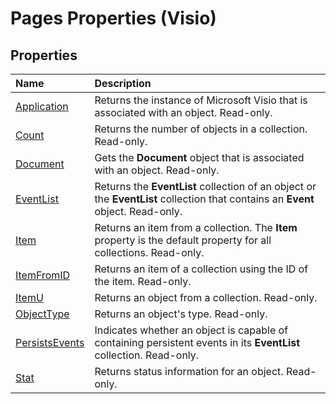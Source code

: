 
# Pages Properties (Visio)

## Properties



|**Name**|**Description**|
|:-----|:-----|
|[Application](f3f8fdf7-8ca2-aa43-a0eb-3fd5151ad8da.md)|Returns the instance of Microsoft Visio that is associated with an object. Read-only.|
|[Count](1e240cc4-07f3-ceb1-7eb3-7a6d5071f630.md)|Returns the number of objects in a collection. Read-only.|
|[Document](d2825f21-f4ba-05d6-62b8-646e8c4be43e.md)|Gets the  **Document** object that is associated with an object. Read-only.|
|[EventList](2baa8080-d099-c2c0-86f6-040c8edd82c0.md)|Returns the  **EventList** collection of an object or the **EventList** collection that contains an **Event** object. Read-only.|
|[Item](c52ace02-486f-d50b-caf5-109b78008d77.md)|Returns an item from a collection. The  **Item** property is the default property for all collections. Read-only.|
|[ItemFromID](0355a186-b7bf-51e5-bb2c-433417cf2d33.md)|Returns an item of a collection using the ID of the item. Read-only.|
|[ItemU](cb5af44e-b8de-229d-b7da-d6377f68c494.md)|Returns an object from a collection. Read-only.|
|[ObjectType](b36f235d-2c04-8d11-e50a-59c245c2fc0b.md)|Returns an object's type. Read-only.|
|[PersistsEvents](fb239aaf-ff62-8231-dd47-4fe8b70b3062.md)|Indicates whether an object is capable of containing persistent events in its  **EventList** collection. Read-only.|
|[Stat](429cc898-4daf-e269-4e10-ac808f429d62.md)|Returns status information for an object. Read-only.|
